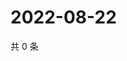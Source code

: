 # 2022-08-22

共 0 条

<!-- BEGIN WEIBO -->
<!-- 最后更新时间 Mon Aug 22 2022 04:16:39 GMT+0800 (China Standard Time) -->

<!-- END WEIBO -->
